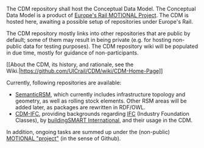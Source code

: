 The CDM repository shall host the Conceptual Data Model.
The Conceptual Data Model is a product of [Europe's Rail MOTIONAL Project](https://projects.rail-research.europa.eu/eurail-fp1/).
The CDM is hosted here, awaiting a possible setup of repositories under Europe's Rail.

The CDM repository mostly links into other repositories that are public by default; some of them may result in being private (e.g. for hosting non-public data for testing purposes).
The CDM repository wiki will be populated in due time, mostly for guidance of non-participants.

[[About the CDM, its history, and rationale, see the Wiki.|https://github.com/UICrail/CDM/wiki/CDM-Home-Page]]

Currently, following repositories are available:
* [SemanticRSM](https://github.com/UICrail/SemanticRSM), which currently includes infrastructure topology and geometry, as well as rolling stock elements. Other RSM areas will be added later, as packages are rewritten in RDF/OWL.
* [CDM-IFC](https://github.com/UICrail/CDM-IFC), providing backgrounds regarding [IFC](https://www.buildingsmart.org/standards/bsi-standards/industry-foundation-classes/) (Industry Foundation Classes), by [buildingSMART International](https://www.buildingsmart.org/), and their usage in the CDM.

In addition, ongoing tasks are summed up under the (non-public) [MOTIONAL "project"](https://github.com/orgs/UICrail/projects/3) (in the sense of Github).
                                                                                                                              
                                                                                                                              
                                                                                                                          
